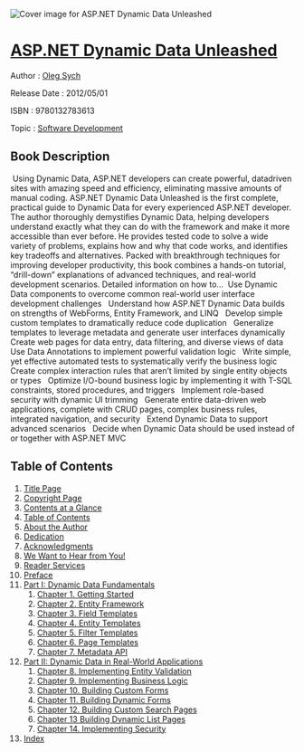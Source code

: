 ![Cover image for ASP.NET Dynamic Data Unleashed](https://imgdetail.ebookreading.net/cover/cover/software_development/EB9780132783613.jpg)

[ASP.NET Dynamic Data Unleashed](https://ebookreading.net/view/book/ASP.NET+Dynamic+Data+Unleashed-EB9780132783613_1.html "ASP.NET Dynamic Data Unleashed")
====================================================================================================================

Author : [Oleg Sych](https://ebookreading.net/search/author/Oleg+Sych)

Release Date : 2012/05/01

ISBN : 9780132783613

Topic : [Software Development](https://ebookreading.net/search/category/software-development)

Book Description
-----------------

 Using Dynamic Data, ASP.NET developers can create powerful, datadriven sites with amazing speed and efficiency, eliminating massive amounts of manual coding. ASP.NET Dynamic Data Unleashed is the first complete, practical guide to Dynamic Data for every experienced ASP.NET developer.
The author thoroughly demystifies Dynamic Data, helping developers understand exactly what they can do with the framework and make it more accessible than ever before. He provides tested code to solve a wide variety of problems, explains how and why that code works, and identifies key tradeoffs and alternatives.
Packed with breakthrough techniques for improving developer productivity, this book combines a hands-on tutorial, “drill-down” explanations of advanced techniques, and real-world development scenarios.
Detailed information on how to…
 Use Dynamic Data components to overcome common real-world user interface development challenges 
   Understand how ASP.NET Dynamic Data builds on strengths of WebForms, Entity Framework, and LINQ 
   Develop simple custom templates to dramatically reduce code duplication 
   Generalize templates to leverage metadata and generate user interfaces dynamically 
   Create web pages for data entry, data filtering, and diverse views of data 
   Use Data Annotations to implement powerful validation logic 
   Write simple, yet effective automated tests to systematically verify the business logic 
   Create complex interaction rules that aren’t limited by single entity objects or types 
   Optimize I/O-bound business logic by implementing it with T-SQL constraints, stored procedures, and triggers 
   Implement role-based security with dynamic UI trimming 
   Generate entire data-driven web applications, complete with CRUD pages, complex business rules, integrated navigation, and security 
   Extend Dynamic Data to support advanced scenarios 
   Decide when Dynamic Data should be used instead of or together with ASP.NET MVC 
              
Table of Contents
-----------------

1. [Title Page](https://ebookreading.net/view/book/ASP.NET+Dynamic+Data+Unleashed-EB9780132783613_2.html)
1. [Copyright Page](https://ebookreading.net/view/book/ASP.NET+Dynamic+Data+Unleashed-EB9780132783613_3.html)
1. [Contents at a Glance](https://ebookreading.net/view/book/ASP.NET+Dynamic+Data+Unleashed-EB9780132783613_4.html)
1. [Table of Contents](https://ebookreading.net/view/book/ASP.NET+Dynamic+Data+Unleashed-EB9780132783613_5.html)
1. [About the Author](https://ebookreading.net/view/book/ASP.NET+Dynamic+Data+Unleashed-EB9780132783613_6.html)
1. [Dedication](https://ebookreading.net/view/book/ASP.NET+Dynamic+Data+Unleashed-EB9780132783613_7.html)
1. [Acknowledgments](https://ebookreading.net/view/book/ASP.NET+Dynamic+Data+Unleashed-EB9780132783613_8.html)
1. [We Want to Hear from You!](https://ebookreading.net/view/book/ASP.NET+Dynamic+Data+Unleashed-EB9780132783613_9.html)
1. [Reader Services](https://ebookreading.net/view/book/ASP.NET+Dynamic+Data+Unleashed-EB9780132783613_10.html)
1. [Preface](https://ebookreading.net/view/book/ASP.NET+Dynamic+Data+Unleashed-EB9780132783613_11.html)
1. [Part I: Dynamic Data Fundamentals](https://ebookreading.net/view/book/ASP.NET+Dynamic+Data+Unleashed-EB9780132783613_12.html)
    1. [Chapter 1. Getting Started](https://ebookreading.net/view/book/ASP.NET+Dynamic+Data+Unleashed-EB9780132783613_13.html)
    1. [Chapter 2. Entity Framework](https://ebookreading.net/view/book/ASP.NET+Dynamic+Data+Unleashed-EB9780132783613_14.html)
    1. [Chapter 3. Field Templates](https://ebookreading.net/view/book/ASP.NET+Dynamic+Data+Unleashed-EB9780132783613_15.html)
    1. [Chapter 4. Entity Templates](https://ebookreading.net/view/book/ASP.NET+Dynamic+Data+Unleashed-EB9780132783613_16.html)
    1. [Chapter 5. Filter Templates](https://ebookreading.net/view/book/ASP.NET+Dynamic+Data+Unleashed-EB9780132783613_17.html)
    1. [Chapter 6. Page Templates](https://ebookreading.net/view/book/ASP.NET+Dynamic+Data+Unleashed-EB9780132783613_18.html)
    1. [Chapter 7. Metadata API](https://ebookreading.net/view/book/ASP.NET+Dynamic+Data+Unleashed-EB9780132783613_19.html)
1. [Part II: Dynamic Data in Real-World Applications](https://ebookreading.net/view/book/ASP.NET+Dynamic+Data+Unleashed-EB9780132783613_20.html)
    1. [Chapter 8. Implementing Entity Validation](https://ebookreading.net/view/book/ASP.NET+Dynamic+Data+Unleashed-EB9780132783613_21.html)
    1. [Chapter 9. Implementing Business Logic](https://ebookreading.net/view/book/ASP.NET+Dynamic+Data+Unleashed-EB9780132783613_22.html)
    1. [Chapter 10. Building Custom Forms](https://ebookreading.net/view/book/ASP.NET+Dynamic+Data+Unleashed-EB9780132783613_23.html)
    1. [Chapter 11. Building Dynamic Forms](https://ebookreading.net/view/book/ASP.NET+Dynamic+Data+Unleashed-EB9780132783613_24.html)
    1. [Chapter 12. Building Custom Search Pages](https://ebookreading.net/view/book/ASP.NET+Dynamic+Data+Unleashed-EB9780132783613_25.html)
    1. [Chapter 13 Building Dynamic List Pages](https://ebookreading.net/view/book/ASP.NET+Dynamic+Data+Unleashed-EB9780132783613_26.html)
    1. [Chapter 14. Implementing Security](https://ebookreading.net/view/book/ASP.NET+Dynamic+Data+Unleashed-EB9780132783613_27.html)
1. [Index](https://ebookreading.net/view/book/ASP.NET+Dynamic+Data+Unleashed-EB9780132783613_28.html)
